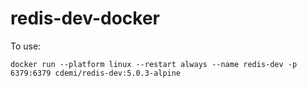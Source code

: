 # redis-dev-docker

To use:

```
docker run --platform linux --restart always --name redis-dev -p 6379:6379 cdemi/redis-dev:5.0.3-alpine
```